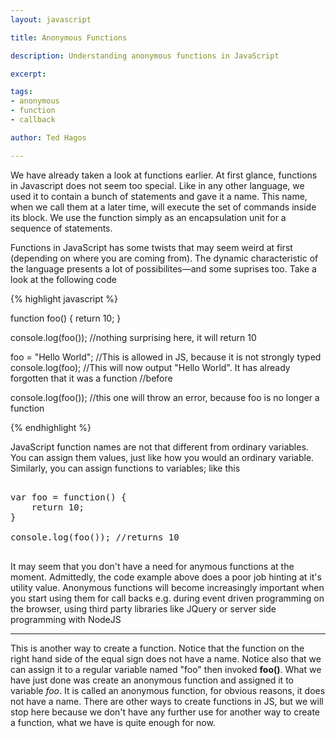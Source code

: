 ```yaml
---
layout: javascript

title: Anonymous Functions

description: Understanding anonymous functions in JavaScript

excerpt: 

tags:
- anonymous
- function
- callback

author: Ted Hagos

---
```


We have already taken a look at functions earlier. At first glance, functions in Javascript does not seem too special. Like in any other language, we used it to contain a bunch of statements and gave it a name. This name, when we call them at a later time, will execute the set of commands inside its block. We use the function simply as an encapsulation unit for a sequence of statements.

Functions in JavaScript has some twists that may seem weird at first (depending on where you are coming from). The dynamic characteristic of the language presents a lot of possibilites&mdash;and some suprises too. Take a look at the following code

{% highlight javascript %}

function foo() {
	return 10;
}

console.log(foo()); 	//nothing surprising here, it will return 10

foo = "Hello World"; 	//This is allowed in JS, because it is not strongly typed
console.log(foo); 		//This will now output "Hello World". It has already forgotten that it was a function
						//before

console.log(foo());		//this one will throw an error, because foo is no longer a function

{% endhighlight %}

JavaScript function names are not that different from ordinary variables. You can assign them values, just like how you would an ordinary variable. Similarly, you can assign functions to variables; like this

<pre class="codeblock">

var foo = function() {
	return 10;
}

console.log(foo()); //returns 10

</pre>

It may seem that you don't have a need for anymous functions at the moment. Admittedly, the code example above does a poor job hinting at it's utility value. Anonymous functions will become increasingly important when you start using them for call backs e.g. during event driven programming on the browser, using third party libraries like JQuery or server side programming with NodeJS

***

This is another way to create a function. Notice that the function on the right hand side of the equal sign does not have a name. Notice also that we can assign it to a regular variable named "foo" then invoked **foo()**. What we have just done was create an anonymous function and assigned it to variable *foo*. It is called an anonymous function, for obvious reasons, it does not have a name. There are other ways to create functions in JS, but we will stop here because we don't have any further use for another way to create a function, what we have is quite enough for now.
